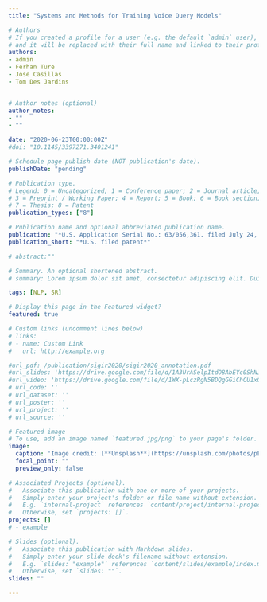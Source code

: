 ```yaml
---
title: "Systems and Methods for Training Voice Query Models"

# Authors
# If you created a profile for a user (e.g. the default `admin` user), write the username (folder name) here 
# and it will be replaced with their full name and linked to their profile.
authors: 
- admin
- Ferhan Ture
- Jose Casillas
- Tom Des Jardins


# Author notes (optional)
author_notes:
- ""
- ""

date: "2020-06-23T00:00:00Z"
#doi: "10.1145/3397271.3401241"

# Schedule page publish date (NOT publication's date).
publishDate: "pending"

# Publication type.
# Legend: 0 = Uncategorized; 1 = Conference paper; 2 = Journal article;
# 3 = Preprint / Working Paper; 4 = Report; 5 = Book; 6 = Book section;
# 7 = Thesis; 8 = Patent
publication_types: ["8"]

# Publication name and optional abbreviated publication name.
publication: "*U.S. Application Serial No.: 63/056,361. filed July 24, 2020. Patent Pending.*"
publication_short: "*U.S. filed patent*"

# abstract:""

# Summary. An optional shortened abstract.
# summary: Lorem ipsum dolor sit amet, consectetur adipiscing elit. Duis posuere tellus ac convallis placerat. Proin tincidunt magna sed ex sollicitudin condimentum.

tags: [NLP, SR]

# Display this page in the Featured widget?
featured: true

# Custom links (uncomment lines below)
# links:
# - name: Custom Link
#   url: http://example.org

#url_pdf: /publication/sigir2020/sigir2020_annotation.pdf
#url_slides: 'https://drive.google.com/file/d/1A3UrASelpItdO8AbEYc0ShNJGpVm0R81/view?usp=sharing'
#url_video: 'https://drive.google.com/file/d/1WX-pLczRgN5BDQgGGiChCU1xG2wiFj7b/view?usp=sharing'
# url_code: ''
# url_dataset: ''
# url_poster: ''
# url_project: ''
# url_source: ''

# Featured image
# To use, add an image named `featured.jpg/png` to your page's folder. 
image:
  caption: 'Image credit: [**Unsplash**](https://unsplash.com/photos/pLCdAaMFLTE)'
  focal_point: ""
  preview_only: false

# Associated Projects (optional).
#   Associate this publication with one or more of your projects.
#   Simply enter your project's folder or file name without extension.
#   E.g. `internal-project` references `content/project/internal-project/index.md`.
#   Otherwise, set `projects: []`.
projects: []
# - example

# Slides (optional).
#   Associate this publication with Markdown slides.
#   Simply enter your slide deck's filename without extension.
#   E.g. `slides: "example"` references `content/slides/example/index.md`.
#   Otherwise, set `slides: ""`.
slides: ""

---
```

